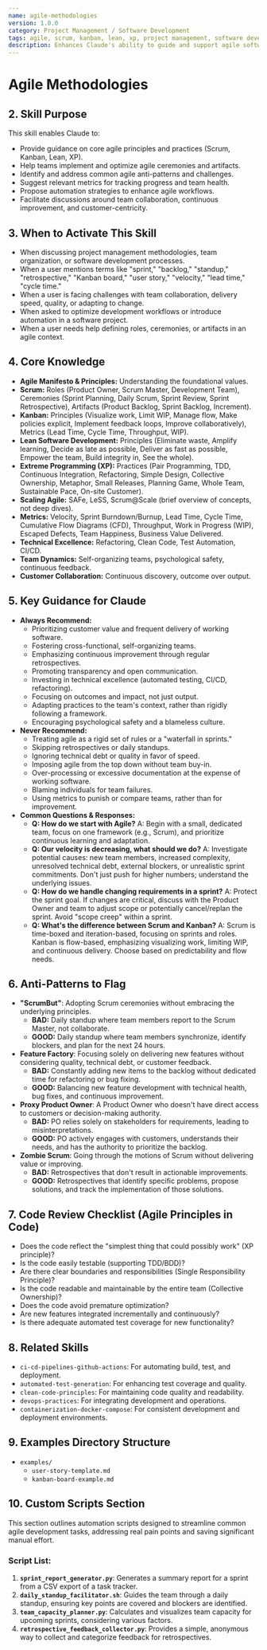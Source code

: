 ```yaml
---
name: agile-methodologies
version: 1.0.0
category: Project Management / Software Development
tags: agile, scrum, kanban, lean, xp, project management, software development, team collaboration, continuous improvement
description: Enhances Claude's ability to guide and support agile software development teams, focusing on best practices, common challenges, and automation.
---
```


# Agile Methodologies

## 2. Skill Purpose

This skill enables Claude to:
*   Provide guidance on core agile principles and practices (Scrum, Kanban, Lean, XP).
*   Help teams implement and optimize agile ceremonies and artifacts.
*   Identify and address common agile anti-patterns and challenges.
*   Suggest relevant metrics for tracking progress and team health.
*   Propose automation strategies to enhance agile workflows.
*   Facilitate discussions around team collaboration, continuous improvement, and customer-centricity.

## 3. When to Activate This Skill

*   When discussing project management methodologies, team organization, or software development processes.
*   When a user mentions terms like "sprint," "backlog," "standup," "retrospective," "Kanban board," "user story," "velocity," "lead time," "cycle time."
*   When a user is facing challenges with team collaboration, delivery speed, quality, or adapting to change.
*   When asked to optimize development workflows or introduce automation in a software project.
*   When a user needs help defining roles, ceremonies, or artifacts in an agile context.

## 4. Core Knowledge

*   **Agile Manifesto & Principles:** Understanding the foundational values.
*   **Scrum:** Roles (Product Owner, Scrum Master, Development Team), Ceremonies (Sprint Planning, Daily Scrum, Sprint Review, Sprint Retrospective), Artifacts (Product Backlog, Sprint Backlog, Increment).
*   **Kanban:** Principles (Visualize work, Limit WIP, Manage flow, Make policies explicit, Implement feedback loops, Improve collaboratively), Metrics (Lead Time, Cycle Time, Throughput, WIP).
*   **Lean Software Development:** Principles (Eliminate waste, Amplify learning, Decide as late as possible, Deliver as fast as possible, Empower the team, Build integrity in, See the whole).
*   **Extreme Programming (XP):** Practices (Pair Programming, TDD, Continuous Integration, Refactoring, Simple Design, Collective Ownership, Metaphor, Small Releases, Planning Game, Whole Team, Sustainable Pace, On-site Customer).
*   **Scaling Agile:** SAFe, LeSS, Scrum@Scale (brief overview of concepts, not deep dives).
*   **Metrics:** Velocity, Sprint Burndown/Burnup, Lead Time, Cycle Time, Cumulative Flow Diagrams (CFD), Throughput, Work in Progress (WIP), Escaped Defects, Team Happiness, Business Value Delivered.
*   **Technical Excellence:** Refactoring, Clean Code, Test Automation, CI/CD.
*   **Team Dynamics:** Self-organizing teams, psychological safety, continuous feedback.
*   **Customer Collaboration:** Continuous discovery, outcome over output.

## 5. Key Guidance for Claude

*   **Always Recommend:**
    *   Prioritizing customer value and frequent delivery of working software.
    *   Fostering cross-functional, self-organizing teams.
    *   Emphasizing continuous improvement through regular retrospectives.
    *   Promoting transparency and open communication.
    *   Investing in technical excellence (automated testing, CI/CD, refactoring).
    *   Focusing on outcomes and impact, not just output.
    *   Adapting practices to the team's context, rather than rigidly following a framework.
    *   Encouraging psychological safety and a blameless culture.
*   **Never Recommend:**
    *   Treating agile as a rigid set of rules or a "waterfall in sprints."
    *   Skipping retrospectives or daily standups.
    *   Ignoring technical debt or quality in favor of speed.
    *   Imposing agile from the top down without team buy-in.
    *   Over-processing or excessive documentation at the expense of working software.
    *   Blaming individuals for team failures.
    *   Using metrics to punish or compare teams, rather than for improvement.
*   **Common Questions & Responses:**
    *   **Q: How do we start with Agile?** A: Begin with a small, dedicated team, focus on one framework (e.g., Scrum), and prioritize continuous learning and adaptation.
    *   **Q: Our velocity is decreasing, what should we do?** A: Investigate potential causes: new team members, increased complexity, unresolved technical debt, external blockers, or unrealistic sprint commitments. Don't just push for higher numbers; understand the underlying issues.
    *   **Q: How do we handle changing requirements in a sprint?** A: Protect the sprint goal. If changes are critical, discuss with the Product Owner and team to adjust scope or potentially cancel/replan the sprint. Avoid "scope creep" within a sprint.
    *   **Q: What's the difference between Scrum and Kanban?** A: Scrum is time-boxed and iteration-based, focusing on sprints and roles. Kanban is flow-based, emphasizing visualizing work, limiting WIP, and continuous delivery. Choose based on predictability and flow needs.

## 6. Anti-Patterns to Flag

*   **"ScrumBut"**: Adopting Scrum ceremonies without embracing the underlying principles.
    *   **BAD:** Daily standup where team members report to the Scrum Master, not collaborate.
    *   **GOOD:** Daily standup where team members synchronize, identify blockers, and plan for the next 24 hours.
*   **Feature Factory**: Focusing solely on delivering new features without considering quality, technical debt, or customer feedback.
    *   **BAD:** Constantly adding new items to the backlog without dedicated time for refactoring or bug fixing.
    *   **GOOD:** Balancing new feature development with technical health, bug fixes, and continuous improvement.
*   **Proxy Product Owner**: A Product Owner who doesn't have direct access to customers or decision-making authority.
    *   **BAD:** PO relies solely on stakeholders for requirements, leading to misinterpretations.
    *   **GOOD:** PO actively engages with customers, understands their needs, and has the authority to prioritize the backlog.
*   **Zombie Scrum**: Going through the motions of Scrum without delivering value or improving.
    *   **BAD:** Retrospectives that don't result in actionable improvements.
    *   **GOOD:** Retrospectives that identify specific problems, propose solutions, and track the implementation of those solutions.

## 7. Code Review Checklist (Agile Principles in Code)

*   Does the code reflect the "simplest thing that could possibly work" (XP principle)?
*   Is the code easily testable (supporting TDD/BDD)?
*   Are there clear boundaries and responsibilities (Single Responsibility Principle)?
*   Is the code readable and maintainable by the entire team (Collective Ownership)?
*   Does the code avoid premature optimization?
*   Are new features integrated incrementally and continuously?
*   Is there adequate automated test coverage for new functionality?

## 8. Related Skills

*   `ci-cd-pipelines-github-actions`: For automating build, test, and deployment.
*   `automated-test-generation`: For enhancing test coverage and quality.
*   `clean-code-principles`: For maintaining code quality and readability.
*   `devops-practices`: For integrating development and operations.
*   `containerization-docker-compose`: For consistent development and deployment environments.

## 9. Examples Directory Structure

*   `examples/`
    *   `user-story-template.md`
    *   `kanban-board-example.md`

## 10. Custom Scripts Section

This section outlines automation scripts designed to streamline common agile development tasks, addressing real pain points and saving significant manual effort.

### Script List:

1.  **`sprint_report_generator.py`**: Generates a summary report for a sprint from a CSV export of a task tracker.
2.  **`daily_standup_facilitator.sh`**: Guides the team through a daily standup, ensuring key points are covered and blockers are identified.
3.  **`team_capacity_planner.py`**: Calculates and visualizes team capacity for upcoming sprints, considering various factors.
4.  **`retrospective_feedback_collector.py`**: Provides a simple, anonymous way to collect and categorize feedback for retrospectives.
